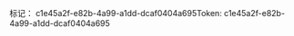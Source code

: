 <span data-ttu-id="f6b16-101">标记： c1e45a2f-e82b-4a99-a1dd-dcaf0404a695</span><span class="sxs-lookup"><span data-stu-id="f6b16-101">Token: c1e45a2f-e82b-4a99-a1dd-dcaf0404a695</span></span>
